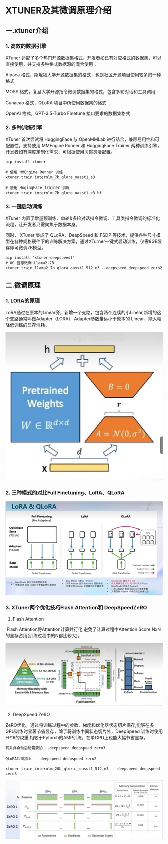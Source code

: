 # XTUNER及其微调原理介绍

## 一.xtuner介绍

### 1. 高效的数据引擎

XTuner 适配了多个热门开源数据集格式，开发者如已有对应格式的数据集，可以直接使用，并支持多种格式数据源的混合使用：

Alpaca 格式，斯坦福大学开源数据集的格式，也是社区开源项目使用较多的一种格式

MOSS 格式，复旦大学开源指令微调数据集的格式，包含多轮对话和工具调用

Gunacao 格式，QLoRA 项目中所使用数据集的格式

OpenAI 格式，GPT-3.5-Turbo Finetune 接口要求的数据集格式

### 2. 多种训练引擎 

XTuner 首次尝试将 HuggingFace 与 OpenMMLab 进行结合，兼顾易用性和可配置性。支持使用 MMEngine Runner 和 HuggingFace Trainer 两种训练引擎，开发者如有深度定制化需求，可根据使用习惯灵活配置。

 ```
 pip install xtuner
 
 # 使用 MMEngine Runner 训练
 xtuner train internlm_7b_qlora_oasst1_e3
 
 # 使用 HugingFace Trainer 训练
 xtuner train internlm_7b_qlora_oasst1_e3_hf
 ```

### 3. 一键启动训练 

XTuner 内置了增量预训练、单轮&多轮对话指令微调、工具类指令微调的标准化流程，让开发者只需聚焦于数据本身。

同时， XTuner 集成了 QLoRA、DeepSpeed 和 FSDP 等技术，提供各种尺寸模型在各种规格硬件下的训练解决方案，通过XTurner一键式启动训练，仅需8GB显存即可微调7B模型。

 ```
 pip install 'xtuner[deepspeed]'
 # 8G 显存微调 Llama2-7B
 xtuner train llama2_7b_qlora_oasst1_512_e3 --deepspeed deepspeed_zero2
 ```

## 二.微调原理

### 1. LORA的原理

   LoRA通过在原本的Linear旁，新增一个支路，包含两个连续的小Linear,新增的这个支路通常叫做Adapter（LORA）
   Adapter参数量远小于原本的 Linear，能大幅降低训练的显存消耗。

![img](imgs/wps1.png) 

### 2. 三种模式的对比Full Finetuning、LoRA、QLoRA

![img](imgs/wps2.jpg) 

### 3. XTuner两个优化技巧Flash Attention和 DeepSpeedZeRO

1. Flash Attention

​    Flash Attention将Attention计算并行化,避免了计算过程中Attention Score NxN的显存占用(训练过程中的N都比较大)。

![img](imgs/wps3.jpg) 

2. DeepSpeed ZeRO：

​     ZeRO优化，通过将训练过程中的参数、梯度和优化器状态切片保存,能够在多GPU训练时显著节省显存，除了将训练中间状态切片外，DeepSpeed 训练时使用FP16的权重,相较于Pytorch的AMP训练，在单GPU上也能大幅节省显存。

 ```
 其并非自动启动需要加 --deepspeed deepspeed zero3
 
 QLoRA后面加上  --deepspeed deepspeed zero2
 
 xtuner train internlm_20b_qlora__oasst1_512_e3  --deepspeed deepspeed zero3
 ```



![img](imgs/wps4.jpg) 